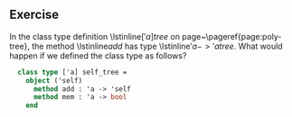   
  
## Exercise
  In the class type definition \lstinline$['a] tree$ on
  page~\pageref{page:poly-tree}, the method \lstinline$add$ has
  type \lstinline$'a -> 'a tree$.  What would happen if we defined the
  class type as follows?
  
```ocaml
  class type ['a] self_tree =
    object ('self)
      method add : 'a -> 'self
      method mem : 'a -> bool
    end
```
  
